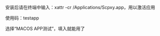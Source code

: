安装后请在终端中输入：xattr -cr /Applications/Scpxy.app，用以激活应用

使用码：testapp

选择“MACOS APP测试”，填入就能用了

[](https://youke1.picui.cn/s1/2025/09/08/68be95285488e.png)
